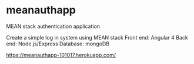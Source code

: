 # meanauthapp
MEAN stack authentication application 

Create a simple log in system using MEAN stack
Front end: Angular 4
Back end: Node.js/Express
Database: mongoDB

https://meanauthapp-101017.herokuapp.com/
